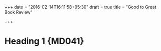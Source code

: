+++
date = "2016-02-14T16:11:58+05:30"
draft = true
title = "Good to Great Book Review"

+++

# Heading 1 {MD041}
